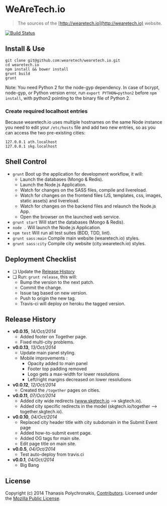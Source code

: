 # WeAreTech.io

> The sources of the [http://wearetech.io](http://wearetech.io) website.

[![Build Status](https://travis-ci.org/WeAreTech/wearetech.io.svg?branch=master)](https://travis-ci.org/WeAreTech/wearetech.io)

## Install & Use

```shell
git clone git@github.com:wearetech/wearetech.io.git
cd wearetech.io
npm install && bower install
grunt build
grunt
```

Note: You need Python 2 for the node-gyp dependency.
In case of bcrypt, node-gyp, or Python version error, run `export PYTHON=python2` before `npm install`, with python2 pointing to the binary file of Python 2.


### Create required localhost entries

Because wearetech.io uses multiple hostnames on the same Node instance you need to edit your `/etc/hosts` file and add two new entries, so as you can access the two pre-existing cities:

```
127.0.0.1 ath.localhost
127.0.0.1 skg.localhost
```

## Shell Control

* `grunt` Boot up the application for development workflow, it will:
  * Launch the databases (Mongo & Redis).
  * Launch the Node.js Application.
  * Watch for changes on the SASS files, compile and livereload.
  * Watch for changes on the frontend files (JS, templates, css, images, static assets) and livereload.
  * Watch for changes on the backend files and relaunch the Node.js App.
  * Open the browser on the launched web service.
* `grunt start` Will start the databases (Mongo & Redis).
* `node .` Will launch the Node.js Application.
* `npm test` Will run all test suites (BDD, TDD, lint).
* `grunt sass:main` Compile main website (wearetech.io) styles.
* `grunt sass:city` Compile city website (city.wearetech.io) styles.

## Deployment Checklist

* ❏ Update the [Release History](#release-history)
* ❏ Run: `grunt release`, this will:
  * Bump the version to the next patch.
  * Commit the change.
  * Issue tag based on new version.
  * Push to origin the new tag.
  * Travis-ci will deploy on heroku the tagged version.

## Release History

- **v0.0.15**, *14/Oct/2014*
    - Added footer on Together page.
    - Fixed multi-city problems.
- **v0.0.13**, *13/Oct/2014*
    - Update main panel styling.
    - Mobile improvements :
        - Opacity added to main panel
        - Footer top padding removed
        - Logo gets a max-width for lower resolutions
        - Left/right margins decreased on lower resolutions
- **v0.0.12**, *12/Oct/2014*
    - Created the `/together` pages on cities.
- **v0.0.11**, *07/Oct/2014*
    - Added city wide redirects (www.skgtech.io --> skgtech.io).
    - Added city specific redirects in the model (skgtech.io/together --> together.skgtech.io).
- **v0.0.10**, *04/Oct/2014*
    - Replaced city header title with city subdomain in the Submit Event page
    - Added how-to-submit event page.
    - Added OG tags for main site.
    - Edit page title on main site.
- **v0.0.5**, *04/Oct/2014*
    - Test auto-deploy from travis.ci
- **v0.0.1**, *04/Oct/2014*
    - Big Bang

## License

Copyright (c) 2014 Thanasis Polychronakis, [Contributors](https://github.com/WeAreTech/wearetech.io/graphs/contributors). Licensed under the [Mozilla Public License](LICENSE).
